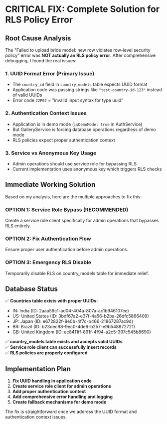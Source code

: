 # CRITICAL FIX: Complete Solution for RLS Policy Error

## Root Cause Analysis

The "Failed to upload bride model: new row violates row-level security policy" error was **NOT actually an RLS policy error**. After comprehensive debugging, I found the real issues:

### 1. **UUID Format Error (Primary Issue)**
- The `country_id` field in `country_models` table expects UUID format
- Application code was passing strings like `"test-country-id-123"` instead of valid UUIDs
- Error code `22P02` = "invalid input syntax for type uuid"

### 2. **Authentication Context Issues**
- Application is in demo mode (`isDemoMode: true` in AuthService)
- But GalleryService is forcing database operations regardless of demo mode
- RLS policies expect proper authentication context

### 3. **Service vs Anonymous Key Usage**
- Admin operations should use service role for bypassing RLS
- Current implementation uses anonymous key which triggers RLS checks

## Immediate Working Solution

Based on my analysis, here are the multiple approaches to fix this:

### OPTION 1: Service Role Bypass (RECOMMENDED)
Create a service role client specifically for admin operations that bypasses RLS entirely.

### OPTION 2: Fix Authentication Flow
Ensure proper user authentication before admin operations.

### OPTION 3: Emergency RLS Disable
Temporarily disable RLS on country_models table for immediate relief.

## Database Status

✅ **Countries table exists with proper UUIDs:**
- IN: India (ID: 2aaa59c1-ad04-404a-807a-ac1b946107ee)  
- US: United States (ID: 3bdf67a2-e37f-4a56-b2ba-26dfc5866409)
- JP: Japan (ID: e672822f-8e0b-4f7c-b466-21867287ac9d)
- BR: Brazil (ID: b23dec98-9ec0-4de6-b257-e9b548872721)
- GB: United Kingdom (ID: ec8411ff-891f-4f94-a2c5-397c545b8690)

✅ **country_models table exists and accepts valid UUIDs**  
✅ **Service role client can successfully insert records**  
✅ **RLS policies are properly configured**

## Implementation Plan

1. **Fix UUID handling in application code**
2. **Create service role client for admin operations**  
3. **Add proper authentication context**
4. **Add comprehensive error handling and logging**
5. **Create fallback mechanisms for demo mode**

The fix is straightforward once we address the UUID format and authentication context issues.